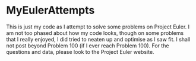 # MyEulerAttempts

This is just my code as I attempt to solve some problems on Project Euler.
I am not too phased about how my code looks, though on some problems that I really enjoyed, I did tried to neaten up and optimise as I saw fit.
I shall not post beyond Problem 100 (if I ever reach Problem 100).
For the questions and data, please look to the Project Euler website.
